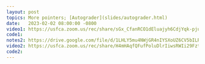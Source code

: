 ```yaml
---
layout: post
topics: More pointers; [Autograder](slides/autograder.html)
date:   2023-02-02 08:00:00 -0800
video1: https://usfca.zoom.us/rec/share/sGx_CfanRCO1dEluajyh6CdjYqk-pjuOfJJnmn9O83ny9sjmBnMu3wFGfcNDGAni.rTPPgbhLbKrZPPvw
code1:  
notes2: https://drive.google.com/file/d/1LHLY5mu4NWjGR4nIYSXoUZ6CV5bILR_U/view?usp=share_link
video2: https://usfca.zoom.us/rec/share/H4mHAqfQFufPoluDlrIiwsRWIi29FztMliGInIayoWOOrQcolm6TGHFkBVxKUsXz.MyydyYMemqADEqTk 
code2:  
---
```

